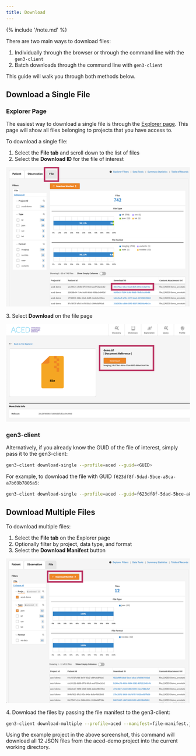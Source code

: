 ```yaml
---
title: Download
---
```


{% include '/note.md' %}

There are two main ways to download files:

1. Individually through the browser or through the command line with the `gen3-client`
2. Batch downloads through the command line with `gen3-client`

This guide will walk you through both methods below.

## Download a Single File

### Explorer Page

The easiest way to download a single file is through the [Explorer page](https://aced-idp.org/Explorer). This page will show all files belonging to projects that you have access to.

To download a single file:

1. Select the **File tab** and scroll down to the list of files
2. Select the **Download ID** for the file of interest

<a href="https://aced-idp.org/Explorer">![File list](file-list.png)</a>

3\. Select **Download** on the file page

<a href="https://aced-idp.org/Explorer">![Download single file](download-single-file.png)</a>

### gen3-client

Alternatively, if you already know the GUID of the file of interest, simply pass it to the gen3-client:

```sh
gen3-client download-single --profile=aced --guid=<GUID>
```

For example, to download the file with GUID `f623df8f-5dad-5bce-a8ca-a7b69b7805a5`:

```sh
gen3-client download-single --profile=aced --guid=f623df8f-5dad-5bce-a8ca-a7b69b7805a5
```

## Download Multiple Files

To download multiple files:

1. Select the **File tab** on the Explorer page
2. Optionally filter by project, data type, and format
3. Select the **Download Manifest** button

<a href="https://aced-idp.org/Explorer">![File manifest](file-manifest.png)</a>

4\. Download the files by passing the file manifest to the gen3-client:

```sh
gen3-client download-multiple --profile=aced --manifest=file-manifest.json
```

Using the example project in the above screenshot, this command will download all 12 JSON files from the aced-demo project into the current working directory.
